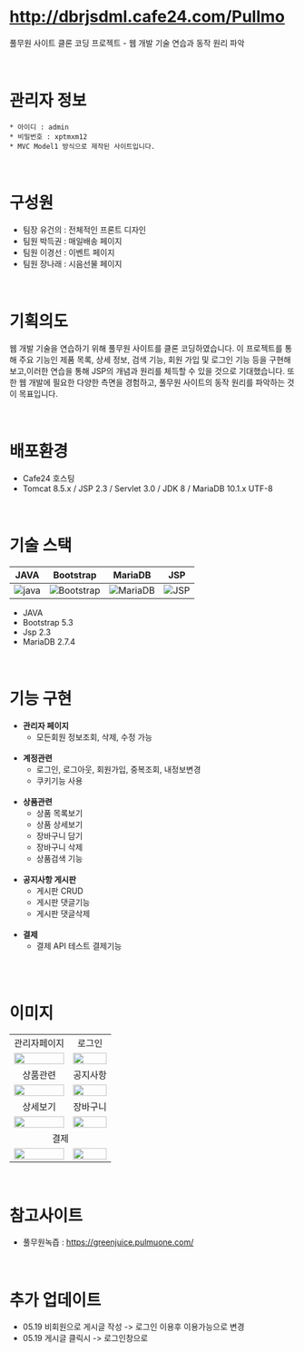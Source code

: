 # http://dbrjsdml.cafe24.com/Pullmo

<p>풀무원 사이트 클론 코딩 프로젝트 - 웹 개발 기술 연습과 동작 원리 파악</p>

<br>

  # <strong>관리자 정보</strong>
  
    * 아이디 : admin
    * 비밀번호 : xptmxm12
    * MVC Model1 방식으로 제작된 사이트입니다. 
  
<br>

# 구성원

* 팀장 유건의 : 전체적인 프론트 디자인
* 팀원 박득권 : 매일배송 페이지
* 팀원 이경선 : 이벤트 페이지
* 팀원 장나래 : 시음선물 페이지

<br>

# 기획의도
웹 개발 기술을 연습하기 위해 풀무원 사이트를 클론 코딩하였습니다. 이 프로젝트를 통해 주요 기능인 제품 목록, 상세 정보, 검색 기능, 회원 가입 및 로그인 기능 등을 구현해보고,이러한 연습을 통해 JSP의 개념과 원리를 체득할 수 있을 것으로 기대했습니다. 또한 웹 개발에 필요한 다양한 측면을 경험하고, 풀무원 사이트의 동작 원리를 파악하는 것이 목표입니다.

<br>

# 배포환경
<div>
    <ul>
        <li>Cafe24 호스팅</li>
        <li>Tomcat 8.5.x / JSP 2.3 / Servlet 3.0 / JDK 8 / MariaDB 10.1.x UTF-8 </li>
    </ul>
</div>

<br>

# 기술 스택

<div>

| JAVA       | Bootstrap     | MariaDB    |   JSP    |
| :--------: | :--------:    | :------:   | :-----:  |
| ![java]    | ![Bootstrap]  | ![MariaDB] | ![JSP]   | 
    
</div>


<div>
    <ul>
        <li>JAVA</li>
        <li>Bootstrap 5.3</li>
        <li>Jsp 2.3</li>
        <li>MariaDB 2.7.4</li>
    </ul>
</div>

<br>

# 기능 구현
<div>
    <ul>
        <li>
            <strong>관리자 페이지</strong>
            <ul>
              <li>모든회원 정보조회, 삭제, 수정 가능</li>
            </ul>
        </li><br>
        <li>
            <strong>계정관련</strong>
            <ul>
                <li>로그인, 로그아웃, 회원가입, 중복조회, 내정보변경</li>
                <li>쿠키기능 사용</li>
            </ul>
        </li><br>
        <li>
            <strong>상품관련</strong>
            <ul>
                <li>상품 목록보기</li>
                <li>상품 상세보기</li>
                <li>장바구니 담기</li>
                <li>장바구니 삭제</li>
                <li>상품검색 기능</li>
            </ul>
        </li><br>
        <li>
            <strong>공지사항 게시판</strong>
            <ul>
                <li>게시판 CRUD</li>
                <li>게시판 댓글기능</li>
                <li>게시판 댓글삭제</li>
            </ul>
        </li><br>
        <li>
            <strong>결제</strong>
            <ul>
                <li>결제 API 테스트 결제기능</li>
            </ul>
        </li><br>
    </ul>
</div>

<br>

# 이미지
<div>
    <table>
        <tbody>
            <tr>
                <td align="center">관리자페이지</td>
                <td align="center">로그인</td>
            </tr>
            <tr>
                <td>
                    <img src="http://dbrjsdml.cafe24.com/Pullmo/image/imageGit/adminPage.png" width="100%">
                </td>
                <td>
                   <img src="http://dbrjsdml.cafe24.com/Pullmo/image/imageGit/loginPage.png" width="100%">
                </td>
            </tr>
            <tr>
                <td align="center">상품관련</td>
                <td align="center">공지사항</td>
            </tr>
            <tr> 
                <td>
                    <img src="http://dbrjsdml.cafe24.com/Pullmo/image/imageGit/productPage.png" width="100%">
                </td>
                <td>
                    <img src="http://dbrjsdml.cafe24.com/Pullmo/image/imageGit/ad.png" width="100%">
                </td>
            </tr>
             <tr>
                <td align="center">상세보기</td>
                <td align="center">장바구니</td>
            </tr>
            <tr>
                <td>
                  <img src="http://dbrjsdml.cafe24.com/Pullmo/image/imageGit/productDetail.png" width="100%">
                </td>
                <td>
                   <img src="http://dbrjsdml.cafe24.com/Pullmo/image/imageGit/productBar.png" width="100%">
                </td>
            </tr>
            <tr>
                <td colspan="2" align="center">결제</td>
            </tr>
            <tr>
                <td>
                   <img src="http://dbrjsdml.cafe24.com/Pullmo/image/imageGit/testMoney1.png" width="100%">
                </td>
                <td>
                   <img src="http://dbrjsdml.cafe24.com/Pullmo/image/imageGit/testMoney2.png" width="100%">
                </td>
            </tr>
        </tbody>
    </table>
</div>

<br>

# 참고사이트
   * 풀무원녹즙 : https://greenjuice.pulmuone.com/

<br>

# 추가 업데이트
  * 05.19 비회원으로 게시글 작성 -> 로그인 이용후 이용가능으로 변경
  * 05.19 게시글 클릭시 -> 로그인창으로 

<br>
<br>




     
[java]: https://noticon-static.tammolo.com/dgggcrkxq/image/upload/v1566913897/noticon/xbvewg1m3azbpnrzck1k.png
[Bootstrap]: https://noticon-static.tammolo.com/dgggcrkxq/image/upload/v1567128495/noticon/gpkdob34yhkxoo7cyyqv.png
[Boot]: https://noticon-static.tammolo.com/dgggcrkxq/image/upload/v1567008187/noticon/m4oad4rbf65fjszx0did.png
[Jpa]: https://noticon-static.tammolo.com/dgggcrkxq/image/upload/v1609094551/noticon/gkcjchloc7f7khlsyyyy.png
[JSP]: https://noticon-static.tammolo.com/dgggcrkxq/image/upload/v1592435019/noticon/z0s5osjhwlxpeo6pxslv.png
[MariaDB]: https://noticon-static.tammolo.com/dgggcrkxq/image/upload/v1566920129/noticon/r9gn1ilil1r8ar4w59dj.png
[Mybatis]: https://noticon-static.tammolo.com/dgggcrkxq/image/upload/v1592435324/noticon/judba41udt3wtirdj4ek.png
